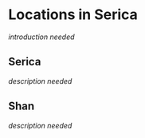 # Locations in Serica

*introduction needed*

## Serica

*description needed*

## Shan

*description needed*

